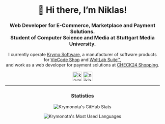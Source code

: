 <h1 align="center">👋 Hi there, I’m Niklas!</h1>
<h3 align="center">Web Developer for E-Commerce, Marketplace and Payment Solutions.<br>Student of Computer Science and Media at Stuttgart Media University.</h3>

<p align="center">
    I currently operate <a href="https://krymo.software">Krymo Software</a>, a manufacturer of software products for <a href="https://viecode.com">VieCode Shop</a> and <a href="https://www.woltlab.com">WoltLab Suite™</a>,<br> and work as a web developer for payment solutions at <a href="https://shopping.check24.de">CHECK24 Shopping</a>.
</p>

<p align="center">
    <a href="https://twitter.com/krymonota" target="blank"><img align="center" src="https://cdn.jsdelivr.net/npm/simple-icons@3.0.1/icons/twitter.svg" alt="krymonota" height="30" width="30" /></a>
    <a href="https://linkedin.com/in/niklas-gerstner" target="blank"><img align="center" src="https://cdn.jsdelivr.net/npm/simple-icons@3.0.1/icons/linkedin.svg" alt="niklas-gerstner" height="30" width="30" /></a>
</p>

<hr>

<h3 align="center">Statistics</h3>

<p align="center">
    <img align="center" src="https://github-readme-stats-krymonota.vercel.app/api?username=krymonota&show_icons=true&hide_title=true&count_private=true&include_all_commits=true" alt="Krymonota's GitHub Stats" />
</p>

<p align="center">
    <img align="center" src="https://github-readme-stats-krymonota.vercel.app/api/top-langs/?username=krymonota&layout=default" alt="Krymonota's Most Used Languages" />
</p>

